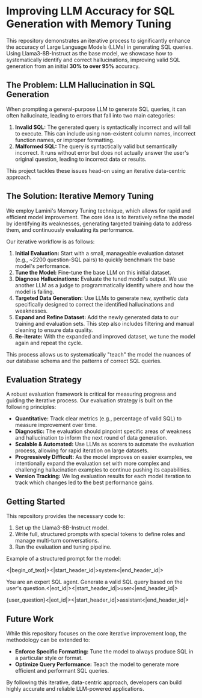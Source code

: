 # **Improving LLM Accuracy for SQL Generation with Memory Tuning**

This repository demonstrates an iterative process to significantly enhance the accuracy of Large Language Models (LLMs) in generating SQL queries. Using Llama3-8B-Instruct as the base model, we showcase how to systematically identify and correct hallucinations, improving valid SQL generation from an initial **30% to over 95%** accuracy.

## **The Problem: LLM Hallucination in SQL Generation**

When prompting a general-purpose LLM to generate SQL queries, it can often hallucinate, leading to errors that fall into two main categories:

1. **Invalid SQL:** The generated query is syntactically incorrect and will fail to execute. This can include using non-existent column names, incorrect function names, or improper formatting.  
2. **Malformed SQL:** The query is syntactically valid but semantically incorrect. It runs without error but does not actually answer the user's original question, leading to incorrect data or results.

This project tackles these issues head-on using an iterative data-centric approach.

## **The Solution: Iterative Memory Tuning**

We employ Lamini's Memory Tuning technique, which allows for rapid and efficient model improvement. The core idea is to iteratively refine the model by identifying its weaknesses, generating targeted training data to address them, and continuously evaluating its performance.

Our iterative workflow is as follows:

1. **Initial Evaluation:** Start with a small, manageable evaluation dataset (e.g., \~2200 question-SQL pairs) to quickly benchmark the base model's performance.  
2. **Tune the Model:** Fine-tune the base LLM on this initial dataset.  
3. **Diagnose Hallucinations:** Evaluate the tuned model's output. We use another LLM as a judge to programmatically identify where and how the model is failing.  
4. **Targeted Data Generation:** Use LLMs to generate new, synthetic data specifically designed to correct the identified hallucinations and weaknesses.  
5. **Expand and Refine Dataset:** Add the newly generated data to our training and evaluation sets. This step also includes filtering and manual cleaning to ensure data quality.  
6. **Re-iterate:** With the expanded and improved dataset, we tune the model again and repeat the cycle.

This process allows us to systematically "teach" the model the nuances of our database schema and the patterns of correct SQL queries.

## **Evaluation Strategy**

A robust evaluation framework is critical for measuring progress and guiding the iterative process. Our evaluation strategy is built on the following principles:

* **Quantitative:** Track clear metrics (e.g., percentage of valid SQL) to measure improvement over time.  
* **Diagnostic:** The evaluation should pinpoint specific areas of weakness and hallucination to inform the next round of data generation.  
* **Scalable & Automated:** Use LLMs as scorers to automate the evaluation process, allowing for rapid iteration on large datasets.  
* **Progressively Difficult:** As the model improves on easier examples, we intentionally expand the evaluation set with more complex and challenging hallucination examples to continue pushing its capabilities.  
* **Version Tracking:** We log evaluation results for each model iteration to track which changes led to the best performance gains.

## **Getting Started**

This repository provides the necessary code to:

1. Set up the Llama3-8B-Instruct model.  
2. Write full, structured prompts with special tokens to define roles and manage multi-turn conversations.  
3. Run the evaluation and tuning pipeline.

Example of a structured prompt for the model:

\<|begin\_of\_text|\>\<|start\_header\_id|\>system\<|end\_header\_id|\>

You are an expert SQL agent. Generate a valid SQL query based on the user's question.\<|eot\_id|\>\<|start\_header\_id|\>user\<|end\_header\_id|\>

{user\_question}\<|eot\_id|\>\<|start\_header\_id|\>assistant\<|end\_header\_id|\>

## **Future Work**

While this repository focuses on the core iterative improvement loop, the methodology can be extended to:

* **Enforce Specific Formatting:** Tune the model to always produce SQL in a particular style or format.  
* **Optimize Query Performance:** Teach the model to generate more efficient and performant SQL queries.

By following this iterative, data-centric approach, developers can build highly accurate and reliable LLM-powered applications.